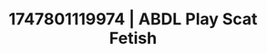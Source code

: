 ---
categories:
- Vocal tease
- Wrestling domination
- Artistic control
- Teacher fantasy
- Lesbian
image: /assets/images/1747801119974.jpg
layout: post
seo:
  description: Featured content with sensual Scat Fetish, ABDL Play. HD images available.
  keywords: Scat Fetish, ABDL Play
  og_image: /assets/images/1747801119974.jpg
  schema_type: VisualArtwork
tags:
- '#1747801119974'
- ABDL Play
- Scat Fetish
title: 1747801119974 | ABDL Play Scat Fetish
---